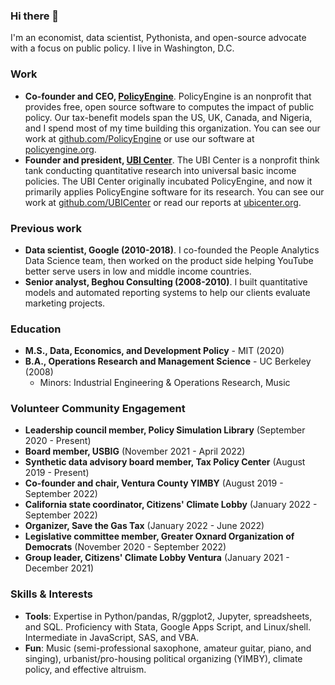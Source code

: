 ### Hi there 👋

I'm an economist, data scientist, Pythonista, and open-source advocate with a focus on public policy. I live in Washington, D.C.

### Work

- **Co-founder and CEO, [PolicyEngine](https://policyengine.org)**. PolicyEngine is an nonprofit that provides free, open source software to computes the impact of public policy. Our tax-benefit models span the US, UK, Canada, and Nigeria, and I spend most of my time building this organization. You can see our work at [github.com/PolicyEngine](https://github.com/PolicyEngine) or use our software at [policyengine.org](https://policyengine.org).
- **Founder and president, [UBI Center](https://github.com/ubicenter)**. The UBI Center is a nonprofit think tank conducting quantitative research into universal basic income policies. The UBI Center originally incubated PolicyEngine, and now it primarily applies PolicyEngine software for its research. You can see our work at [github.com/UBICenter](https://github.com/UBICenter) or read our reports at [ubicenter.org](https://ubicenter.org).

### Previous work

- **Data scientist, Google (2010-2018)**. I co-founded the People Analytics Data Science team, then worked on the product side helping YouTube better serve users in low and middle income countries.
- **Senior analyst, Beghou Consulting (2008-2010)**. I built quantitative models and automated reporting systems to help our clients evaluate marketing projects.

### Education

- **M.S., Data, Economics, and Development Policy** - MIT (2020)
- **B.A., Operations Research and Management Science** - UC Berkeley (2008)
  - Minors: Industrial Engineering & Operations Research, Music

### Volunteer Community Engagement

- **Leadership council member, Policy Simulation Library** (September 2020 - Present)
- **Board member, USBIG** (November 2021 - April 2022)
- **Synthetic data advisory board member, Tax Policy Center** (August 2019 - Present)
- **Co-founder and chair, Ventura County YIMBY** (August 2019 - September 2022)
- **California state coordinator, Citizens' Climate Lobby** (January 2022 - September 2022)
- **Organizer, Save the Gas Tax** (January 2022 - June 2022)
- **Legislative committee member, Greater Oxnard Organization of Democrats** (November 2020 - September 2022)
- **Group leader, Citizens' Climate Lobby Ventura** (January 2021 - December 2021)

### Skills & Interests

- **Tools**: Expertise in Python/pandas, R/ggplot2, Jupyter, spreadsheets, and SQL. Proficiency with Stata, Google Apps Script, and Linux/shell. Intermediate in JavaScript, SAS, and VBA.
- **Fun**: Music (semi-professional saxophone, amateur guitar, piano, and singing), urbanist/pro-housing political organizing (YIMBY), climate policy, and effective altruism.
